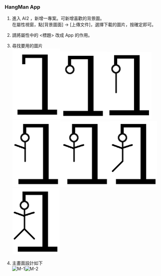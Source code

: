 ### HangMan App
1. 進入 AI2 ，新增一專案。可新增喜歡的背景圖。<br>
在屬性視窗，點[背景圖面] -> [上傳文件]，選擇下載的圖片，按確定即可。

2. 請將屬性中的 <標題> 改成 App 的作用。

3. 尋找要用的圖片<br>
![0](0.png)![1](1.png)![2](2.png)![3](3.png)![4](4.png)![5](5.png)![6](6.png)

4. 主畫面設計如下<br>
![M-1](M-1.JPG)![M-2](M-2.JPG)
